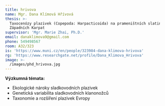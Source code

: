 ```yaml
---
title: hrivova
name: Mgr. Dana Klímová Hřívová
thesis: >-
  Taxocenózy plazivek (Copepoda: Harpacticoida) na prameništních slatiništích
  Západních Karpat
supervisor: 'Mgr. Marie Zhai, Ph.D.'
email: danaklimova9@gmail.com
phone: 549498567
room: A32/323
is: 'https://www.muni.cz/en/people/323984-dana-klimova-hrivova'
rg: 'https://www.researchgate.net/profile/Dana_Klimova_Hrivova'
image: >-
  /images/phd_hrivova.jpg
---
```

**Výzkumná témata:**

* Ekologické nároky sladkovodních plazivek
* Genetická variabilita sladkovodních klanonožců
* Taxonomie a rozšíření plazivek Evropy
